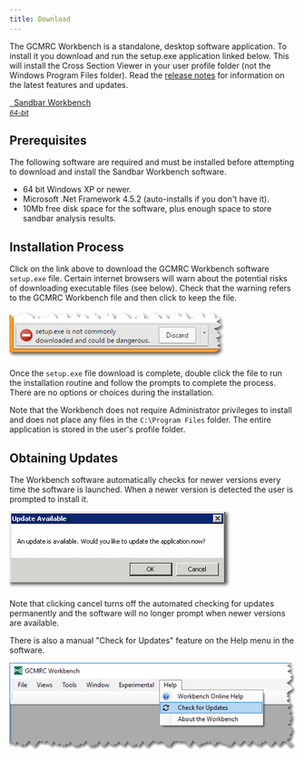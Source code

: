 ```yaml
---
title: Download
---
```


The GCMRC Workbench is a standalone, desktop software application. To install it you download and run the setup.exe application linked below. This will install the Cross Section Viewer in your user profile folder (not the Windows Program Files folder). Read the [release notes](/release_notes) for information on the latest features and updates.

<a class="btn btn-primary fa fa-cloud-download" href="http://releases.northarrowresearch.com/SandbarWorkbench/setup.exe">&nbsp;&nbsp;Sandbar Workbench<br/><small><em>64-bit</em></small></a></li>
</ul>

## Prerequisites

The following software are required and must be installed before attempting to download and install the Sandbar Workbench software.

* 64 bit Windows XP or newer.
* Microsoft .Net Framework 4.5.2 (auto-installs if you don't have it).
* 10Mb free disk space for the software, plus enough space to store sandbar analysis results.

## Installation Process

Click on the link above to download the GCMRC  Workbench software `setup.exe` file. Certain internet browsers will warn about the potential risks of downloading executable files (see below). Check that the warning refers to the GCMRC Workbench file and then click to keep the file.

![Warning](./images/warning.png)

Once the `setup.exe` file download is complete, double click the file to run the installation routine and follow the prompts to complete the process. There are no options or choices during the installation.

Note that the Workbench does not require Administrator privileges to install and does not place any files in the `C:\Program Files` folder. The entire application is stored in the user's profile folder.

## Obtaining Updates

The Workbench software automatically checks for newer versions every time the software is launched. When a newer version is detected the user is prompted to install it.

![Update Offer](./images/update_offer.png)

Note that clicking cancel turns off the automated checking for updates permanently and the software will no longer prompt when newer versions are available. 

There is also a manual "Check for Updates" feature on the Help menu in the software.

![Update Menu](./images/updates.png)
